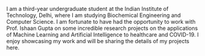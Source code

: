 I am a third-year undergraduate student at the Indian Institute of Technology, Delhi, where I am studying Biochemical Engineering and Computer Science. I am fortunate to have had the opportunity to work with Prof. Ishaan Gupta on some incredible research projects on the applications of Machine Learning and Artificial Intelligence to healthcare and COVID-19. I enjoy showcasing my work and will be sharing the details of my projects here. 
